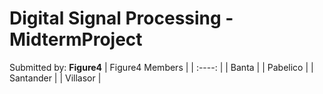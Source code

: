 # Digital Signal Processing - MidtermProject
Submitted by: **Figure4**
| Figure4 Members     |
|   :----:    |
| Banta       |
| Pabelico    |
| Santander   |
| Villasor   |